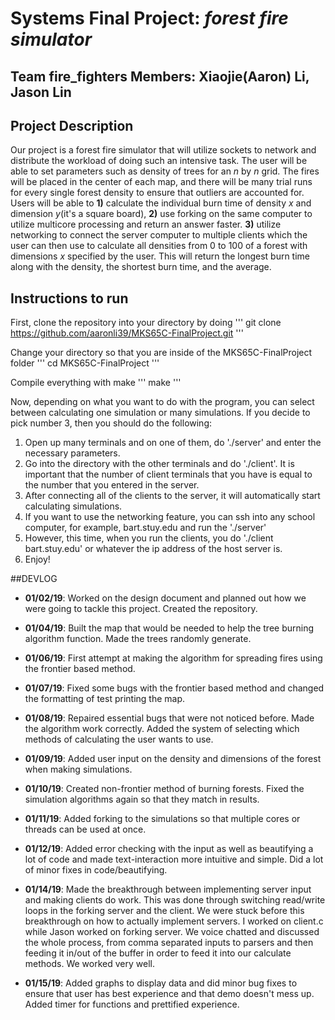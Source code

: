 # Systems Final Project: *forest fire simulator*

## Team fire_fighters Members: Xiaojie(Aaron) Li, Jason Lin
## Project Description
Our project is a forest fire simulator that will utilize sockets to network and distribute the workload of doing such an intensive task. The user will be able to set parameters such as density of trees for an *n* by *n* grid. The fires will be placed in the center of each map, and there will be many trial runs for every single forest density to ensure that outliers are accounted for. Users will be able to **1)** calculate the individual burn time of density *x* and dimension *y*(it's a square board), **2)** use forking on the same computer to utilize multicore processing and return an answer faster. **3)** utilize networking to connect the server computer to multiple clients which the user can then use to calculate all densities from 0 to 100 of a forest with dimensions *x* specified by the user. This will return the longest burn time along with the density, the shortest burn time, and the average.

## Instructions to run
First, clone the repository into your directory by doing
'''
git clone https://github.com/aaronli39/MKS65C-FinalProject.git
'''

Change your directory so that you are inside of the MKS65C-FinalProject folder
'''
cd MKS65C-FinalProject
'''

Compile everything with make
'''
make
'''

Now, depending on what you want to do with the program, you can select between
calculating one simulation or many simulations. If you decide to pick
number 3, then you should do the following:

1. Open up many terminals and on one of them, do './server' and enter the necessary parameters.
2. Go into the directory with the other terminals and do './client'. It is important that
the number of client terminals that you have is equal to the number that you entered in the server.
3. After connecting all of the clients to the server, it will automatically start calculating simulations.
4. If you want to use the networking feature, you can ssh into any school computer, for example, bart.stuy.edu
and run the './server'
5. However, this time, when you run the clients, you do './client bart.stuy.edu' or whatever the ip address of
the host server is.
6. Enjoy!

##DEVLOG
* **01/02/19**:
Worked on the design document and planned out how we were going to tackle this project. Created the repository.

* **01/04/19**:
Built the map that would be needed to help the tree burning algorithm function.
Made the trees randomly generate.

* **01/06/19**:
First attempt at making the algorithm for spreading fires using the frontier based method.

* **01/07/19**:
Fixed some bugs with the frontier based method and changed the formatting of test
printing the map.

* **01/08/19**:
Repaired essential bugs that were not noticed before. Made the algorithm work correctly.
Added the system of selecting which methods of calculating the user wants to use.

* **01/09/19**:
Added user input on the density and dimensions of the forest when making simulations.

* **01/10/19**:
Created non-frontier method of burning forests. Fixed the simulation algorithms again
so that they match in results.

* **01/11/19**:
Added forking to the simulations so that multiple cores or threads can be used at once.

* **01/12/19**:
Added error checking with the input as well as beautifying a lot of code and made
text-interaction more intuitive and simple. Did a lot of minor fixes in code/beautifying.

* **01/14/19**:
Made the breakthrough between implementing server input and making clients do work. This was
done through switching read/write loops in the forking server and the client. We were stuck
before this breakthrough on how to actually implement servers. I worked on client.c while Jason
worked on forking server. We voice chatted and discussed the whole process, from comma separated
inputs to parsers and then feeding it in/out of the buffer in order to feed it into our calculate methods.
We worked very well.

* **01/15/19**:
Added graphs to display data and did minor bug fixes to ensure that user has best experience and that
demo doesn't mess up. Added timer for functions and prettified experience.
